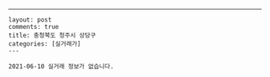---
    layout: post
    comments: true
    title: 충청북도 청주시 상당구
    categories: [실거래가]
    ---

    2021-06-10 실거래 정보가 없습니다.

    
